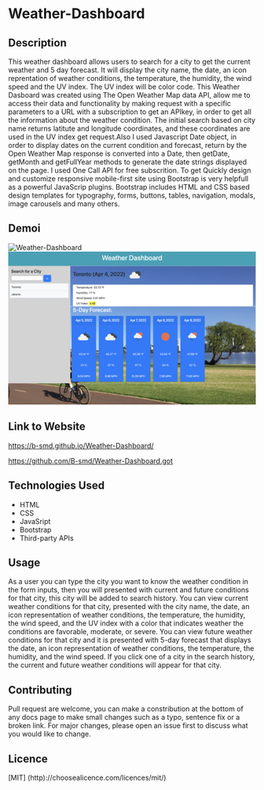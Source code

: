 # Weather-Dashboard

## Description
This weather dashboard allows users to search for a city to get the current weather and 5 day forecast. It will display the city name, the date, an icon reprentation of weather conditions, the temperature, the humidity, the wind speed and the UV index. The UV index will be color code. This Weather Dasboard was created using The Open Weather Map data API, allow me to access their data and functionality by making request with a specific parameters to a URL with a subscription to get an APIkey, in order to get all the information about the weather condition. The initial search based on city name returns latitute and longitude coordinates, and these coordinates are used in the UV index get request.Also I used Javascript Date object, in order to display dates on the current condition and forecast, return by the Open Weather Map response is converted into a Date, then getDate, getMonth and getFullYear methods to generate the date strings displayed on the page. I used One Call API for free subscrition. To get Quickly design and customize responsive mobile-first site using Bootstrap is very helpfull as a powerful JavaScrip plugins. Bootstrap includes HTML and CSS based design templates for typography, forms, buttons, tables, navigation, modals, image carousels and many others.

## Demoi
![Weather-Dashboard](./img/ScreenShot1.png)
![Weather-Dashboard](./img/ScreenShot2.png)

## Link to Website

https://b-smd.github.io/Weather-Dashboard/

https://github.com/B-smd/Weather-Dashboard.got

## Technologies Used
- HTML
- CSS
- JavaSript
- Bootstrap
- Third-party APIs

## Usage
As a user you can type the city you want to know the weather condition in the form inputs, then you will presented with current and future conditions for that city, this city will be added to search history. You can view current weather conditions for that city, presented with the city name, the date, an icon representation of weather conditions, the temperature, the humidity, the wind speed, and the UV index with a color that indicates weather the conditions are favorable, moderate, or severe. You can view future weather conditions for that city and it is presented with 5-day forecast that displays the date, an icon representation of weather conditions, the temperature, the humidity, and the wind speed. If you click one of a city in the search history, the current and future weather conditions will appear for that city.

## Contributing
Pull request are welcome, you can make a constribution at the bottom of any docs page to make small changes such as a typo, sentence fix or a broken link. For major changes, please open an issue first to discuss what you would like to change.

## Licence
[MIT]
(http)://choosealicence.com/licences/mit/)
